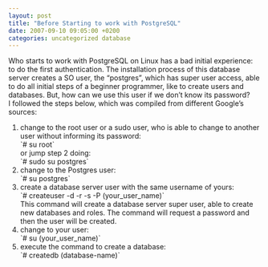 ```yaml
---
layout: post
title: "Before Starting to work with PostgreSQL"
date: 2007-09-10 09:05:00 +0200
categories: uncategorized database
---
```


Who starts to work with PostgreSQL on Linux has a bad initial experience: to do the first authentication.  The installation process of this database server creates a SO user, the “postgres”, which has super user access, able to do all initial steps of a beginner programmer, like to create users and databases. But, how can we use this user if we don’t know its password?<br/>I followed the steps below, which was compiled from different Google’s sources:

<ol>
<li>change to the root user or a sudo user, who is able to change to another user without informing its password:<br/>`# su root`<br/>or jump step 2 doing:<br/>`# sudo su postgres`</li>
<li>change to the Postgres user:<br/>`# su postgres`</li>
<li>create a database server user with the same username of yours:<br/>`# createuser -d -r -s -P (your_user_name)`<br/>This command will create a database server super user, able to create  new databases and roles. The command will request a password and then  the user will be created.</li>
<li>change to your user:<br/>`# su (your_user_name)`</li>
<li>execute the command to create a database:<br/>`# createdb (database-name)`</li>
</ol>